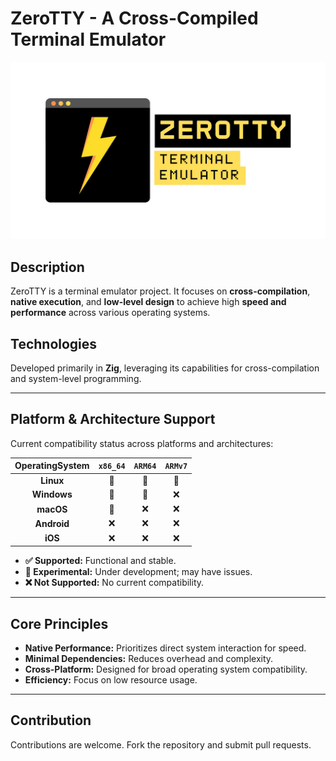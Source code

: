 # ZeroTTY - A Cross-Compiled Terminal Emulator

![Logo](docs/images/zerotty.png)

## Description
ZeroTTY is a terminal emulator project. It focuses on **cross-compilation**, **native execution**, and **low-level design** to achieve high **speed and performance** across various operating systems.

## Technologies
Developed primarily in **Zig**, leveraging its capabilities for cross-compilation and system-level programming.

---

## Platform & Architecture Support

Current compatibility status across platforms and architectures:

|OperatingSystem|`x86_64`|`ARM64`|`ARMv7`|
|:-------------:|:------:|:-----:|:-----:|
|**Linux**|🚧|🚧|🚧|
|**Windows**|🚧|🚧|❌|
|**macOS**|🚧|❌|❌|
|**Android**|❌|❌|❌|
|**iOS**|❌|❌|❌|

* **✅ Supported:** Functional and stable.
* **🚧 Experimental:** Under development; may have issues.
* **❌ Not Supported:** No current compatibility.

---

## Core Principles
* **Native Performance:** Prioritizes direct system interaction for speed.
* **Minimal Dependencies:** Reduces overhead and complexity.
* **Cross-Platform:** Designed for broad operating system compatibility.
* **Efficiency:** Focus on low resource usage.

---

## Contribution
Contributions are welcome. Fork the repository and submit pull requests.
